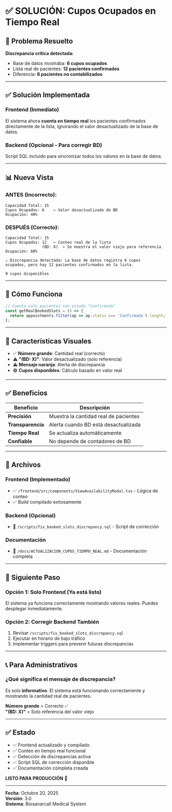 # ✅ SOLUCIÓN: Cupos Ocupados en Tiempo Real

## 🎯 Problema Resuelto

**Discrepancia crítica detectada:**
- Base de datos mostraba: **6 cupos ocupados**
- Lista real de pacientes: **12 pacientes confirmados**
- Diferencia: **6 pacientes no contabilizados**

---

## ✅ Solución Implementada

### Frontend (Inmediato)
El sistema ahora **cuenta en tiempo real** los pacientes confirmados directamente de la lista, ignorando el valor desactualizado de la base de datos.

### Backend (Opcional - Para corregir BD)
Script SQL incluido para sincronizar todos los valores en la base de datos.

---

## 📊 Nueva Vista

### ANTES (Incorrecto):
```
Capacidad Total: 15
Cupos Ocupados: 6    ← Valor desactualizado de BD
Ocupación: 40%
```

### DESPUÉS (Correcto):
```
Capacidad Total: 15
Cupos Ocupados: 12   ← Conteo real de la lista
                (BD: 6)  ← Se muestra el valor viejo para referencia
Ocupación: 80%

⚠️ Discrepancia detectada: La base de datos registra 6 cupos
ocupados, pero hay 12 pacientes confirmados en la lista.

9 cupos disponibles
```

---

## 🔧 Cómo Funciona

```typescript
// Cuenta solo pacientes con estado "Confirmada"
const getRealBookedSlots = () => {
  return appointments.filter(ap => ap.status === 'Confirmada').length;
};
```

---

## 🎨 Características Visuales

- ✅ **Número grande**: Cantidad real (correcto)
- ⚠️ **"(BD: X)"**: Valor desactualizado (solo referencia)
- ⚠️ **Mensaje naranja**: Alerta de discrepancia
- 🟢 **Cupos disponibles**: Cálculo basado en valor real

---

## ✅ Beneficios

| Beneficio | Descripción |
|-----------|-------------|
| **Precisión** | Muestra la cantidad real de pacientes |
| **Transparencia** | Alerta cuando BD está desactualizada |
| **Tiempo Real** | Se actualiza automáticamente |
| **Confiable** | No depende de contadores de BD |

---

## 📁 Archivos

### Frontend (Implementado)
- ✅ `/frontend/src/components/ViewAvailabilityModal.tsx` - Lógica de conteo
- ✅ Build compilado exitosamente

### Backend (Opcional)
- 📄 `/scripts/fix_booked_slots_discrepancy.sql` - Script de corrección

### Documentación
- 📄 `/docs/ACTUALIZACION_CUPOS_TIEMPO_REAL.md` - Documentación completa

---

## 🚀 Siguiente Paso

### Opción 1: Solo Frontend (Ya está listo)
El sistema ya funciona correctamente mostrando valores reales. Puedes desplegar inmediatamente.

### Opción 2: Corregir Backend También
1. Revisar `/scripts/fix_booked_slots_discrepancy.sql`
2. Ejecutar en horario de bajo tráfico
3. Implementar triggers para prevenir futuras discrepancias

---

## 📞 Para Administrativos

### ¿Qué significa el mensaje de discrepancia?

Es solo **informativo**. El sistema está funcionando correctamente y mostrando la cantidad real de pacientes.

**Número grande** = Correcto ✅  
**"(BD: X)"** = Solo referencia del valor viejo

---

## ✅ Estado

- ✅ Frontend actualizado y compilado
- ✅ Conteo en tiempo real funcional
- ✅ Detección de discrepancias activa
- ✅ Script SQL de corrección disponible
- ✅ Documentación completa creada

**LISTO PARA PRODUCCIÓN** 🚀

---

**Fecha**: Octubre 20, 2025  
**Versión**: 3.0  
**Sistema**: Biosanarcall Medical System
